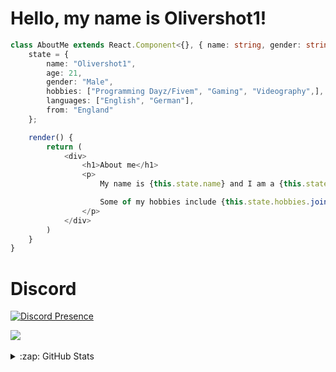 <h1>
  Hello, my name is Olivershot1!
</h1>



```typescript
class AboutMe extends React.Component<{}, { name: string, gender: string, hobbies: string[], languages: string[] }> {
    state = {
        name: "Olivershot1",
        age: 21,
        gender: "Male",
        hobbies: ["Programming Dayz/Fivem", "Gaming", "Videography",],
        languages: ["English", "German"],
        from: "England"
    };

    render() {
        return (
            <div>
                <h1>About me</h1>
                <p>
                    My name is {this.state.name} and I am a {this.state.age} years old {this.state.gender.toLowerCase()} coder from {this.state.from}.

                    Some of my hobbies include {this.state.hobbies.join(", ")}, and I speak {this.state.languages.join(", ")}.
                </p>
            </div>
        )
    }
}
```

# Discord
[![Discord Presence](https://lanyard.cnrad.dev/api/516646179724066816)](https://discord.com/users/516646179724066816theme=:dark) 

<a href="https://github.com/olivershot1/github-readme-stats">
  <img align="center" src="https://github-readme-stats.vercel.app/api/top-langs/?username=olivershot1&count_private=true&theme=midnight-purple&layout=compact" />
</a>
<br />
<br />

<details>
  <summary>:zap: GitHub Stats</summary>

<a href="https://github.com/olivershot1/github-readme-stats">
  <img align="center" src="https://github-readme-stats.vercel.app/api?username=olivershot1&count_private=true&theme=midnight-purple" />
</a>
 
<a href = "https://github.com/olivershot1?tab=repositories"><img src="https://capsule-render.vercel.app/api?section=footer&type=waving&color=0:00c7ad,75:6e97fd,100:5d52ac" width = "100%"/></a>

